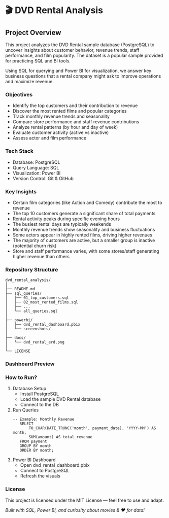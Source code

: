 # 🎬 DVD Rental Analysis

## Project Overview

This project analyzes the DVD Rental sample database (PostgreSQL) to uncover insights about customer behavior, revenue trends, staff performance, and film popularity. The dataset is a popular sample provided for practicing SQL and BI tools.

Using SQL for querying and Power BI for visualization, we answer key business questions that a rental company might ask to improve operations and maximize revenue.

### Objectives

* Identify the top customers and their contribution to revenue
* Discover the most rented films and popular categories
* Track monthly revenue trends and seasonality
* Compare store performance and staff revenue contributions
* Analyze rental patterns (by hour and day of week)
* Evaluate customer activity (active vs inactive)
* Assess actor and film performance

### Tech Stack

* Database: PostgreSQL
* Query Language: SQL
* Visualization: Power BI
* Version Control: Git & GitHub

### Key Insights

* Certain film categories (like Action and Comedy) contribute the most to revenue
* The top 10 customers generate a significant share of total payments
* Rental activity peaks during specific evening hours
* The busiest rental days are typically weekends
* Monthly revenue trends show seasonality and business fluctuations
* Some actors appear in highly rented films, driving higher revenues
* The majority of customers are active, but a smaller group is inactive (potential churn risk)
* Store and staff performance varies, with some stores/staff generating higher revenue than others

### Repository Structure

```
dvd_rental_analysis/
│
├── README.md
├── sql_queries/
│   ├── 01_top_customers.sql
│   ├── 02_most_rented_films.sql
│   ├── ...
│   └── all_queries.sql
│
├── powerbi/
│   ├── dvd_rental_dashboard.pbix
│   └── screenshots/
│
├── docs/
│   └── dvd_rental_erd.png
│
└── LICENSE
```

### Dashboard Preview

### How to Run?
1. Database Setup
   - Install PostgreSQL
   - Load the sample DVD Rental database
   - Connect to the DB
2. Run Queries
   ```
   -- Example: Monthly Revenue
      SELECT 
          TO_CHAR(DATE_TRUNC('month', payment_date), 'YYYY-MM') AS month,
          SUM(amount) AS total_revenue
      FROM payment
      GROUP BY month
      ORDER BY month;
   ```
3. Power BI Dashboard
   - Open dvd_rental_dashboard.pbix
   - Connect to PostgreSQL
   - Refresh the visuals

### License

This project is licensed under the MIT License — feel free to use and adapt.

_Built with SQL, Power BI, and curiosity about movies & ❤️ for data!_
